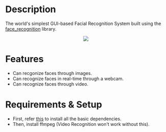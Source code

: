 # Description
The world's simplest GUI-based Facial Recognition System built using the <a href="https://github.com/ageitgey/face_recognition">face_recognition</a> library.
<p align="center"> <img src="https://github.com/dhairyapatel1506/facial-recognition/assets/101339040/df7a5291-20ab-4004-a3cb-ee252bb38186"> </p>

# Features
- Can recgonize faces through images.
- Can recognize faces in real-time through a webcam.
- Can recognize faces through video.

# Requirements & Setup
- First, refer <a href="https://github.com/ageitgey/face_recognition/#installation">this</a> to install all the basic dependencies.
- Then, install ffmpeg (Video Recognition won't work without this).
